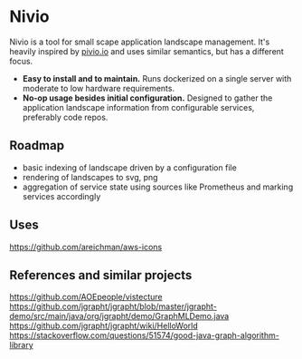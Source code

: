 # Nivio

Nivio is a tool for small scape application landscape management. It's heavily inspired by [pivio.io](http://pivio.io) and
 uses similar semantics, but has a different focus.

* **Easy to install and to maintain.** Runs dockerized on a single server with moderate to low
hardware requirements.
* **No-op usage besides initial configuration.** Designed to gather the application landscape information
from configurable services, preferably code repos.



## Roadmap

* basic indexing of landscape driven by a configuration file
* rendering of landscapes to svg, png 
* aggregation of service state using sources like Prometheus and marking services accordingly 

## Uses

https://github.com/areichman/aws-icons


## References and similar projects


https://github.com/AOEpeople/vistecture
https://github.com/jgrapht/jgrapht/blob/master/jgrapht-demo/src/main/java/org/jgrapht/demo/GraphMLDemo.java
https://github.com/jgrapht/jgrapht/wiki/HelloWorld
https://stackoverflow.com/questions/51574/good-java-graph-algorithm-library
